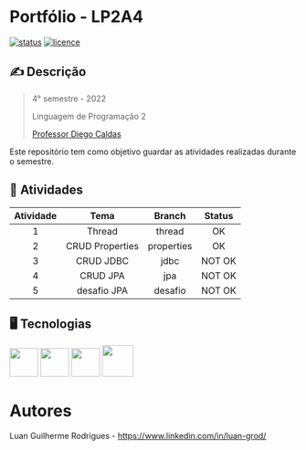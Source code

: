 # Portfólio - LP2A4
[![status](https://img.shields.io/badge/status-incompleto-yellow)](https://github.com/LuanGrod/)
[![licence](https://img.shields.io/badge/licença-NONE-red)](https://github.com/LuanGrod/PortfolioLP2A4)

## ✍️ Descrição

> 4° semestre - 2022
>
> Linguagem de Programação 2
> 
> [Professor Diego Caldas](https://github.com/diegocaldas/)
> 

Este repositório tem como objetivo guardar as atividades realizadas durante o semestre.

## 📁 Atividades

|  Atividade  |       Tema       |   Branch     | Status |
|:-----------:|:----------------:|:------------:|:------:|
|      1      |      Thread      |    thread    |   OK   |
|      2      |  CRUD Properties |  properties  |   OK   |
|      3      |    CRUD JDBC     |     jdbc     | NOT OK |
|      4      |     CRUD JPA     |     jpa      | NOT OK |
|      5      |    desafio JPA   |   desafio    | NOT OK |

## 🖥️ Tecnologias
<div>
  <img height="50" src="https://cdn.jsdelivr.net/gh/devicons/devicon/icons/java/java-original.svg"/>
  <img height="50" src="https://cdn.jsdelivr.net/gh/devicons/devicon/icons/tomcat/tomcat-original.svg"/>
  <img height="50" src="https://cdn.icon-icons.com/icons2/2107/PNG/512/file_type_maven_icon_130397.png" />
  <img height="55" src="https://cdn.icon-icons.com/icons2/3053/PNG/512/mysql_workbench_macos_bigsur_icon_189924.png" />
</div>

# Autores

Luan Guilherme Rodrigues - https://www.linkedin.com/in/luan-grod/
